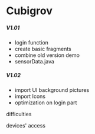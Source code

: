 # Cubigrov
#####  V1.01

- login function
- create basic fragments 
- combine  old version demo
- sensorData.java  



##### V1.02

- import UI background pictures
- import Icons
- optimization on login part 



difficulties

devices' access
